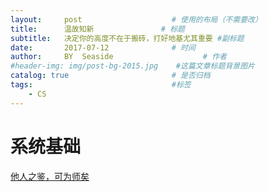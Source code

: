 ```yaml
---
layout:     post                    # 使用的布局（不需要改）
title:      温故知新               # 标题 
subtitle:   决定你的高度不在于搬砖，打好地基尤其重要 #副标题
date:       2017-07-12              # 时间
author:     BY  Seaside                    # 作者
#header-img: img/post-bg-2015.jpg    #这篇文章标题背景图片
catalog: true                       # 是否归档
tags:                               #标签
    - CS
---
```




# 系统基础

[他人之鉴，可为师矣](<https://youjiali1995.github.io/essay/study/#%E5%AD%A6%E4%B9%A0%E7%BB%8F%E5%8E%86>)

